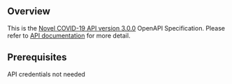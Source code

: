 ## Overview

This is the [Novel COVID-19 API version 3.0.0](https://disease.sh/docs/) OpenAPI Specification. Please refer to [API documentation](https://disease.sh) for more detail.
## Prerequisites

API credentials not needed
